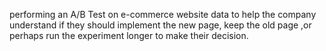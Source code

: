 performing an A/B Test on e-commerce website data to help the company understand if they should implement the new page, keep the old page ,or perhaps run the experiment longer to make their decision.

